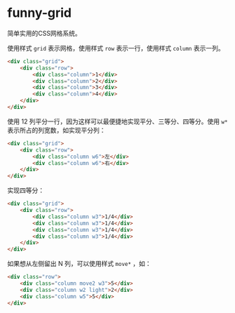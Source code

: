 # funny-grid
简单实用的CSS网格系统。


使用样式 `grid` 表示网格，使用样式 `row` 表示一行，使用样式 `column` 表示一列。

```html
<div class="grid">
    <div class="row">
        <div class="column">1</div>
        <div class="column">2</div>
        <div class="column">3</div>
        <div class="column">4</div>
    </div>
</div>
```

使用 12 列平分一行，因为这样可以最便捷地实现平分、三等分、四等分。使用 `w*` 表示所占的列宽数，如实现平分列：

```html
<div class="grid">
    <div class="row">
        <div class="column w6">左</div>
        <div class="column w6">右</div>
    </div>
</div>
```

实现四等分：

```html
<div class="grid">
    <div class="row">
        <div class="column w3">1/4</div>
        <div class="column w3">1/4</div>
        <div class="column w3">1/4</div>
        <div class="column w3">1/4</div>
    </div>
</div>
```

如果想从左侧留出 N 列，可以使用样式 `move*` ，如：

```html
<div class="row">
    <div class="column move2 w3">5</div>
    <div class="column w2 light">2</div>
    <div class="column w5">5</div>
</div>
```
